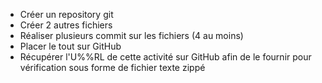 - Créer un repository git
- Créer 2 autres fichiers
- Réaliser plusieurs commit sur les fichiers (4 au moins)
- Placer le tout sur GitHub
- Récupérer l'U%%RL de cette activité sur GitHub afin de le fournir pour vérification sous forme de fichier texte zippé
